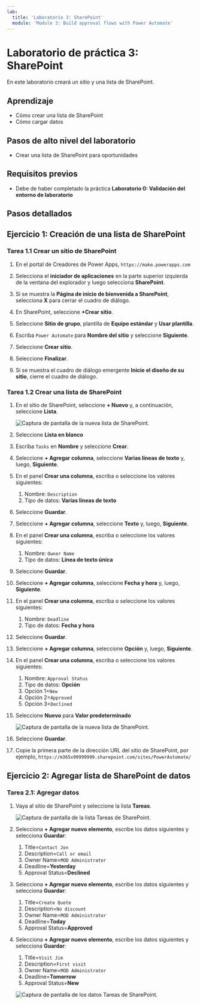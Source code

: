 ```yaml
---
lab:
  title: 'Laboratorio 3: SharePoint'
  module: 'Module 3: Build approval flows with Power Automate'
---
```


# Laboratorio de práctica 3: SharePoint

En este laboratorio creará un sitio y una lista de SharePoint.

## Aprendizaje

- Cómo crear una lista de SharePoint
- Cómo cargar datos

## Pasos de alto nivel del laboratorio

- Crear una lista de SharePoint para oportunidades
  
## Requisitos previos

- Debe de haber completado la práctica **Laboratorio 0: Validación del entorno de laboratorio**

## Pasos detallados

## Ejercicio 1: Creación de una lista de SharePoint

### Tarea 1.1 Crear un sitio de SharePoint

1. En el portal de Creadores de Power Apps, `https://make.powerapps.com`

1. Selecciona el **iniciador de aplicaciones** en la parte superior izquierda de la ventana del explorador y luego selecciona **SharePoint**.

1. Si se muestra la **Página de inicio de bienvenida a SharePoint**, selecciona **X** para cerrar el cuadro de diálogo.

1. En SharePoint, seleccione **+Crear sitio**.

1. Seleccione **Sitio de grupo**, plantilla de **Equipo estándar** y **Usar plantilla**.

1. Escriba `Power Automate` para **Nombre del sitio** y seleccione **Siguiente**.

1. Seleccione **Crear sitio**.

1. Seleccione **Finalizar**.

1. Si se muestra el cuadro de diálogo emergente **Inicie el diseño de su sitio**, cierre el cuadro de diálogo.

### Tarea 1.2 Crear una lista de SharePoint

1. En el sitio de SharePoint, seleccione **+ Nuevo** y, a continuación, seleccione **Lista**.

    ![Captura de pantalla de la nueva lista de SharePoint.](../media/new-sharepoint-list.png)

1. Seleccione **Lista en blanco**

1. Escriba `Tasks` en **Nombre** y seleccione **Crear**.

1. Seleccione **+ Agregar columna**, seleccione **Varias líneas de texto** y, luego, **Siguiente**.

1. En el panel **Crear una columna**, escriba o seleccione los valores siguientes:

   1. Nombre: `Description`
   1. Tipo de datos: **Varias líneas de texto**

1. Seleccione **Guardar**.

1. Seleccione **+ Agregar columna**, seleccione **Texto** y, luego, **Siguiente**.

1. En el panel **Crear una columna**, escriba o seleccione los valores siguientes:

   1. Nombre: `Owner Name`
   1. Tipo de datos: **Línea de texto única**

1. Seleccione **Guardar**.

1. Seleccione **+ Agregar columna**, seleccione **Fecha y hora** y, luego, **Siguiente**.

1. En el panel **Crear una columna**, escriba o seleccione los valores siguientes:

   1. Nombre: `Deadline`
   1. Tipo de datos: **Fecha y hora**

1. Seleccione **Guardar**.

1. Seleccione **+ Agregar columna**, seleccione **Opción** y, luego, **Siguiente**.

1. En el panel **Crear una columna**, escriba o seleccione los valores siguientes:

   1. Nombre: `Approval Status`
   1. Tipo de datos: **Opción**
   1. Opción 1=`New`
   1. Opción 2=`Approved`
   1. Opción 3=`Declined`

1. Seleccione **Nuevo** para **Valor predeterminado**

    ![Captura de pantalla de la nueva lista de SharePoint.](../media/add-choice-column.png)

1. Seleccione **Guardar**.

1. Copie la primera parte de la dirección URL del sitio de SharePoint, por ejemplo, `https://m365x99999999.sharepoint.com/sites/PowerAutomate/`


## Ejercicio 2: Agregar lista de SharePoint de datos

### Tarea 2.1: Agregar datos

1. Vaya al sitio de SharePoint y seleccione la lista **Tareas**.

    ![Captura de pantalla de la lista Tareas de SharePoint.](../media/tasks-sharepoint-list.png)

1. Selecciona **+ Agregar nuevo elemento**, escribe los datos siguientes y selecciona **Guardar**:

   1. Title=`Contact Jon`
   1. Description=`Call or email`
   1. Owner Name=`MOD Administrator`
   1. Deadline=**Yesterday**
   1. Approval Status=**Declined**

1. Selecciona **+ Agregar nuevo elemento**, escribe los datos siguientes y selecciona **Guardar**:

   1. Title=`Create Quote`
   1. Description=`No discount`
   1. Owner Name=`MOD Administrator`
   1. Deadline=**Today**
   1. Approval Status=**Approved**

1. Selecciona **+ Agregar nuevo elemento**, escribe los datos siguientes y selecciona **Guardar**:

   1. Title=`Visit Jim`
   1. Description=`First visit`
   1. Owner Name=`MOD Administrator`
   1. Deadline=**Tomorrow**
   1. Approval Status=**New**

    ![Captura de pantalla de los datos Tareas de SharePoint.](../media/tasks-data.png)

